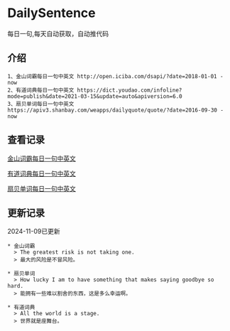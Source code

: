 # DailySentence

每日一句,每天自动获取，自动推代码

## 介绍

```
1、金山词霸每日一句中英文 http://open.iciba.com/dsapi/?date=2018-01-01 - now
2、有道词典每日一句中英文 https://dict.youdao.com/infoline?mode=publish&date=2021-03-15&update=auto&apiversion=6.0
3、扇贝单词每日一句中英文 https://apiv3.shanbay.com/weapps/dailyquote/quote/?date=2016-09-30 - now
```

## 查看记录

[金山词霸每日一句中英文](./data/iciba/)

[有道词典每日一句中英文](./data/youdao/)

[扇贝单词每日一句中英文](./data/shanbay/)

## 更新记录
2024-11-09已更新 
```
* 金山词霸
  > The greatest risk is not taking one.
  > 最大的风险是不冒风险。

* 扇贝单词
  > How lucky I am to have something that makes saying goodbye so hard.
  > 能拥有一些难以割舍的东西，这是多么幸运啊。

* 有道词典
  > All the world is a stage.
  > 世界就是座舞台。

```
